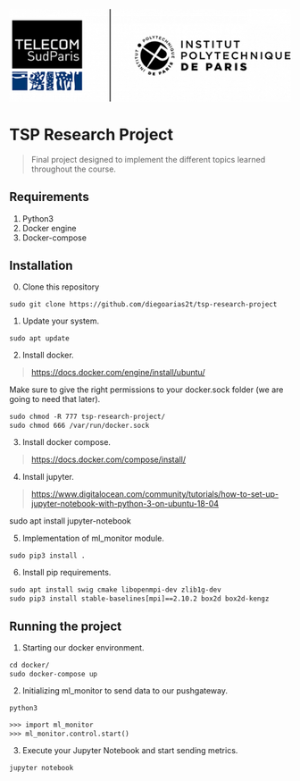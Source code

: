 <p align="center">
<img src=assets/tsp-ipparis.png>
</p>

# TSP Research Project
> Final project designed to implement the different topics learned throughout the course.

## Requirements
1. Python3
2. Docker engine
3. Docker-compose

## Installation

0. Clone this repository
```
sudo git clone https://github.com/diegoarias2t/tsp-research-project
```

1. Update your system.
```
sudo apt update
```

2. Install docker.
> https://docs.docker.com/engine/install/ubuntu/

Make sure to give the right permissions to your docker.sock folder (we are going to need that later).

```
sudo chmod -R 777 tsp-research-project/
sudo chmod 666 /var/run/docker.sock
```

3. Install docker compose.
> https://docs.docker.com/compose/install/

4. Install jupyter.
> https://www.digitalocean.com/community/tutorials/how-to-set-up-jupyter-notebook-with-python-3-on-ubuntu-18-04

sudo apt install jupyter-notebook

5. Implementation of ml_monitor module.

```
sudo pip3 install .
```

6. Install pip requirements.

```
sudo apt install swig cmake libopenmpi-dev zlib1g-dev
sudo pip3 install stable-baselines[mpi]==2.10.2 box2d box2d-kengz
```

## Running the project
1. Starting our docker environment.
```
cd docker/
sudo docker-compose up
```
2. Initializing ml_monitor to send data to our pushgateway.
```
python3
```
```
>>> import ml_monitor
>>> ml_monitor.control.start()
```
3. Execute your Jupyter Notebook and start sending metrics.
```
jupyter notebook
```
